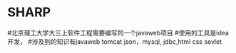 # SHARP
#北京理工大学大三上软件工程需要编写的一个javaweb项目
#使用的工具是idea开发，
#涉及到的知识有javaweb tomcat json，mysql, jdbc,html css sevlet 
